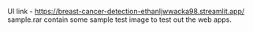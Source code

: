 UI link - https://breast-cancer-detection-ethanljwwacka98.streamlit.app/
sample.rar contain some sample test image to test out the web apps. 
